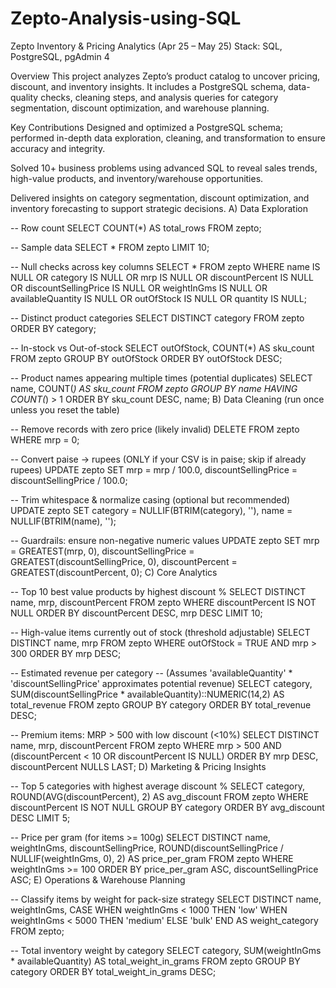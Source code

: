 # Zepto-Analysis-using-SQL
Zepto Inventory & Pricing Analytics (Apr 25 – May 25)
Stack: SQL, PostgreSQL, pgAdmin 4

Overview
This project analyzes Zepto’s product catalog to uncover pricing, discount, and inventory insights.
It includes a PostgreSQL schema, data-quality checks, cleaning steps, and analysis queries for category segmentation, discount optimization, and warehouse planning.

Key Contributions
Designed and optimized a PostgreSQL schema; performed in-depth data exploration, cleaning, and transformation to ensure accuracy and integrity.

Solved 10+ business problems using advanced SQL to reveal sales trends, high-value products, and inventory/warehouse opportunities.

Delivered insights on category segmentation, discount optimization, and inventory forecasting to support strategic decisions.
A) Data Exploration

-- Row count
SELECT COUNT(*) AS total_rows FROM zepto;

-- Sample data
SELECT * FROM zepto LIMIT 10;

-- Null checks across key columns
SELECT *
FROM zepto
WHERE name IS NULL
   OR category IS NULL
   OR mrp IS NULL
   OR discountPercent IS NULL
   OR discountSellingPrice IS NULL
   OR weightInGms IS NULL
   OR availableQuantity IS NULL
   OR outOfStock IS NULL
   OR quantity IS NULL;

-- Distinct product categories
SELECT DISTINCT category
FROM zepto
ORDER BY category;

-- In-stock vs Out-of-stock
SELECT outOfStock, COUNT(*) AS sku_count
FROM zepto
GROUP BY outOfStock
ORDER BY outOfStock DESC;

-- Product names appearing multiple times (potential duplicates)
SELECT name, COUNT(*) AS sku_count
FROM zepto
GROUP BY name
HAVING COUNT(*) > 1
ORDER BY sku_count DESC, name;
B) Data Cleaning (run once unless you reset the table)

-- Remove records with zero price (likely invalid)
DELETE FROM zepto
WHERE mrp = 0;

-- Convert paise → rupees (ONLY if your CSV is in paise; skip if already rupees)
UPDATE zepto
SET mrp = mrp / 100.0,
    discountSellingPrice = discountSellingPrice / 100.0;

-- Trim whitespace & normalize casing (optional but recommended)
UPDATE zepto SET
  category = NULLIF(BTRIM(category), ''),
  name     = NULLIF(BTRIM(name), '');

-- Guardrails: ensure non-negative numeric values
UPDATE zepto
SET mrp = GREATEST(mrp, 0),
    discountSellingPrice = GREATEST(discountSellingPrice, 0),
    discountPercent = GREATEST(discountPercent, 0);
C) Core Analytics

-- Top 10 best value products by highest discount %
SELECT DISTINCT name, mrp, discountPercent
FROM zepto
WHERE discountPercent IS NOT NULL
ORDER BY discountPercent DESC, mrp DESC
LIMIT 10;

-- High-value items currently out of stock (threshold adjustable)
SELECT DISTINCT name, mrp
FROM zepto
WHERE outOfStock = TRUE
  AND mrp > 300
ORDER BY mrp DESC;

-- Estimated revenue per category
-- (Assumes 'availableQuantity' * 'discountSellingPrice' approximates potential revenue)
SELECT category,
       SUM(discountSellingPrice * availableQuantity)::NUMERIC(14,2) AS total_revenue
FROM zepto
GROUP BY category
ORDER BY total_revenue DESC;

-- Premium items: MRP > 500 with low discount (<10%)
SELECT DISTINCT name, mrp, discountPercent
FROM zepto
WHERE mrp > 500
  AND (discountPercent < 10 OR discountPercent IS NULL)
ORDER BY mrp DESC, discountPercent NULLS LAST;
D) Marketing & Pricing Insights

-- Top 5 categories with highest average discount %
SELECT category,
       ROUND(AVG(discountPercent), 2) AS avg_discount
FROM zepto
WHERE discountPercent IS NOT NULL
GROUP BY category
ORDER BY avg_discount DESC
LIMIT 5;

-- Price per gram (for items >= 100g)
SELECT DISTINCT name,
       weightInGms,
       discountSellingPrice,
       ROUND(discountSellingPrice / NULLIF(weightInGms, 0), 2) AS price_per_gram
FROM zepto
WHERE weightInGms >= 100
ORDER BY price_per_gram ASC, discountSellingPrice ASC;
E) Operations & Warehouse Planning

-- Classify items by weight for pack-size strategy
SELECT DISTINCT name,
       weightInGms,
       CASE
         WHEN weightInGms < 1000 THEN 'low'
         WHEN weightInGms < 5000 THEN 'medium'
         ELSE 'bulk'
       END AS weight_category
FROM zepto;

-- Total inventory weight by category
SELECT category,
       SUM(weightInGms * availableQuantity) AS total_weight_in_grams
FROM zepto
GROUP BY category
ORDER BY total_weight_in_grams DESC;
